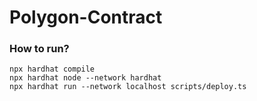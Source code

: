 # Polygon-Contract

### How to run?
```
npx hardhat compile
npx hardhat node --network hardhat
npx hardhat run --network localhost scripts/deploy.ts
```
